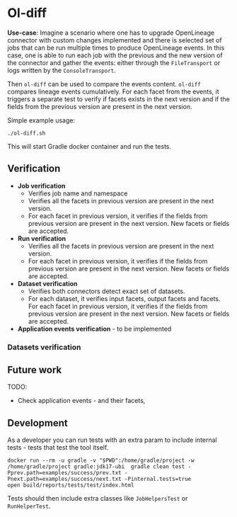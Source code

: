 
# Ol-diff

**Use-case**: Imagine a scenario where one has to upgrade OpenLineage connector with custom changes implemented and 
there is selected set of jobs that can be run multiple times to produce OpenLineage events. In this case, one is able
to run each job with the previous and the new version of the connector and gather the events: either through the `FileTransport`
or logs written by the `ConsoleTransport`.

Then `ol-diff` can be used to compare the events content. 
`ol-diff` compares lineage events cumulatively. For each facet from the events, it
triggers a separate test to verify if facets exists in the next version 
and if the fields from the previous version are present in the next version.

Simple example usage:
```
./ol-diff.sh
```
This will start Gradle docker container and run the tests.

## Verification

*  **Job verification**
   * Verifies job name and namespace
   * Verifies all the facets in previous version are present in the next version.
   * For each facet in previous version, it verifies if the fields from previous version are present in the next version. New facets or fields are accepted.
*  **Run verification**
   * Verifies all the facets in previous version are present in the next version.
   * For each facet in previous version, it verifies if the fields from previous version are present in the next version. New facets or fields are accepted.
*  **Dataset verification**
   * Verifies both connectors detect exact set of datasets.
   * For each dataset, it verifies input facets, output facets and facets. For each facet in previous version, it verifies if the fields from previous version are present in the next version. New facets or fields are accepted.
*  **Application events verification** - to be implemented 

### Datasets verification

## Future work

TODO: 
 * Check application events - and their facets,

## Development

As a developer you can run tests with an extra param to include internal tests - tests that test the tool itself. 

```
docker run --rm -u gradle -v "$PWD":/home/gradle/project -w /home/gradle/project gradle:jdk17-ubi  gradle clean test -Pprev.path=examples/success/prev.txt -Pnext.path=examples/success/next.txt -Pinternal.tests=true
open build/reports/tests/test/index.html
```

Tests should then include extra classes like `JobHelpersTest` or `RunHelperTest`.